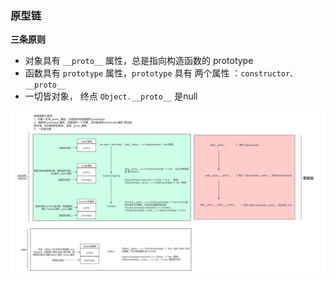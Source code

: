 ### 原型链

**三条原则**
- 对象具有 `__proto__` 属性，总是指向构造函数的 prototype
- 函数具有 `prototype` 属性，`prototype` 具有 两个属性 ：`constructor、__proto__`
- 一切皆对象， 终点 `Object.__proto__` 是null

![原型链](./img/prototype.png)


